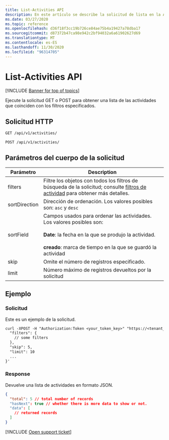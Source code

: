 ```yaml
---
title: List-Activities API
description: En este artículo se describe la solicitud de lista en la API de actividades de Cloud App Security.
ms.date: 03/27/2020
ms.topic: reference
ms.openlocfilehash: d36f18f3cc19b726ce84ae75b4a19427a78dba17
ms.sourcegitcommit: d87372b47ca98e942c2bf94032a6a61902627d69
ms.translationtype: MT
ms.contentlocale: es-ES
ms.lasthandoff: 11/30/2020
ms.locfileid: "96314705"
---
```

# <a name="list---activities-api"></a>List-Activities API

[!INCLUDE [Banner for top of topics](includes/banner.md)]

Ejecute la solicitud GET o POST para obtener una lista de las actividades que coinciden con los filtros especificados.

## <a name="http-request"></a>Solicitud HTTP

```rest
GET /api/v1/activities/
```

```rest
POST /api/v1/activities/
```

## <a name="request-body-parameters"></a>Parámetros del cuerpo de la solicitud

| Parámetro | Description |
| --- | --- |
| filters | Filtre los objetos con todos los filtros de búsqueda de la solicitud; consulte [filtros de actividad](api-activities.md#filters) para obtener más detalles. |
| sortDirection | Dirección de ordenación. Los valores posibles son: `asc` y `desc` |
| sortField | Campos usados para ordenar las actividades. Los valores posibles son:<br /><br />**Date**: la fecha en la que se produjo la actividad.<br /><br />**creado**: marca de tiempo en la que se guardó la actividad |
| skip | Omite el número de registros especificado. |
| limit | Número máximo de registros devueltos por la solicitud |

## <a name="example"></a>Ejemplo

### <a name="request"></a>Solicitud

Este es un ejemplo de la solicitud.

```rest
curl -XPOST -H "Authorization:Token <your_token_key>" "https://<tenant_id>.<tenant_region>.contoso.com/api/v1/activities/" -d '{
  "filters": {
    // some filters
  },
  "skip": 5,
  "limit": 10
  ...
}'
```

### <a name="response"></a>Response

Devuelve una lista de actividades en formato JSON.

```json
{
  "total": 5 // total number of records
  "hasNext": true // whether there is more data to show or not.
  "data": [
    // returned records
  ]
}
```

[!INCLUDE [Open support ticket](includes/support.md)]
